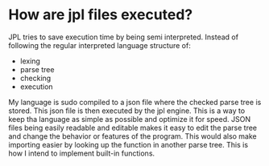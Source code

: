# How are jpl files executed?

JPL tries to save execution time by being semi interpreted. Instead of following the regular interpreted language structure of:

- lexing
- parse tree
- checking
- execution

My language is sudo compiled to a json file where the checked parse tree is stored. This json file is then executed by the jpl engine. This is a way to keep tha language as simple as possible and optimize it for speed. JSON files being easily readable and editable makes it easy to edit the parse tree and change the behavior or features of the program. This would also make importing easier by looking up the function in another parse tree. This is how I intend to implement built-in functions.
